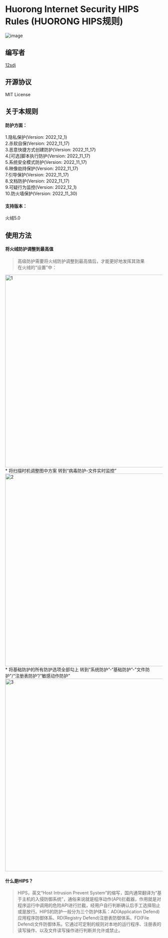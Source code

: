 # Huorong Internet Security HIPS Rules (HUORONG HIPS规则)
![image](https://img.shields.io/badge/License-MIT-orange) 
## 编写者  
[12sdj](https://github.com/12sdj)
## 开源协议
MIT License
## 关于本规则
#### 防护方面：
1.隐私保护(Version: 2022_12_1)  
2.杀软自保(Version: 2022_11_17)   
3.恶意快捷方式创建防护(Version: 2022_11_17)  
4.[可选]脚本执行防护(Version: 2022_11_17)  
5.系统安全模式防护(Version: 2022_11_17)  
6.映像劫持保护(Version: 2022_11_17)  
7.引导保护(Version: 2022_11_17)  
8.文档防护(Version: 2022_11_17)  
9.可疑行为监控(Version: 2022_12_1)  
10.防火墙保护(Version: 2022_11_30)  
#### 支持版本：  
火绒5.0  
## 使用方法   
#### 将火绒防护调整到最高值  
> 高级防护需要将火绒防护调整到最高值后，才能更好地发挥其效果    
在火绒的“设置”中：   
<img width="615" alt="1" src="https://user-images.githubusercontent.com/103876733/205242567-bfbf4b99-de49-4c4a-b7f9-ef0a0fb459a5.png">
* 将扫描时机调整图中方案  
  转到“病毒防护-文件实时监控”  
  <img width="615" alt="2" src="https://user-images.githubusercontent.com/103876733/205242962-50def427-3298-4918-b0cf-e6af502855fc.png">
* 将基础防护的所有防护选项全部勾上
  转到“系统防护”-“基础防护”-"文件防护"/“注册表防护”/“敏感动作防护”
  <img width="615" alt="3" src="https://user-images.githubusercontent.com/103876733/205527792-d4486051-24b1-4d95-9f8e-308ffb82f3e8.png">

  
  
#### 什么是HIPS？
> HIPS，英文“Host Intrusion Prevent System”的缩写，国内通常翻译为“基于主机的入侵防御系统”，通俗来说就是程序动作(API)拦截器，作用就是对程序运行中调用的危险API进行拦截，经用户自行判断确认后手工选择阻止或是放行。HIPS的防护一般分为三个防护体系：AD(Application Defend)应用程序防御体系、RD(Registry Defend)注册表防御体系、FD(File Defend)文件防御体系。它通过可定制的规则对本地的运行程序、注册表的读写操作、以及文件读写操作进行判断并允许或禁止。

